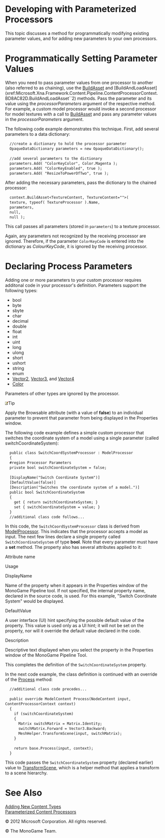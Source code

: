 

# Developing with Parameterized Processors

This topic discusses a method for programmatically modifying existing parameter values, and for adding new parameters to your own processors.

# Programmatically Setting Parameter Values

When you need to pass parameter values from one processor to another (also referred to as chaining), use the [BuildAsset](xref:Microsoft.Xna.Framework.Content.Pipeline.ContentProcessorContext.0B7E922C.BuildAsset``2) and [BuildAndLoadAsset](xref:Microsoft.Xna.Framework.Content.Pipeline.ContentProcessorContext.BD8AC82D.BuildAndLoadAsset``2) methods. Pass the parameter and its value using the _processorParameters_ argument of the respective method. For example, a custom model processor would invoke a second processor for model textures with a call to [BuildAsset](xref:Microsoft.Xna.Framework.Content.Pipeline.ContentProcessorContext.0B7E922C.BuildAsset``2) and pass any parameter values in the _processorParameters_ argument.

The following code example demonstrates this technique. First, add several parameters to a data dictionary:

      //create a dictionary to hold the processor parameter
      OpaqueDataDictionary parameters = new OpaqueDataDictionary();

      //add several parameters to the dictionary
      parameters.Add( "ColorKeyColor", Color.Magenta );
      parameters.Add( "ColorKeyEnabled", true );
      parameters.Add( "ResizeToPowerOfTwo", true );
    

After adding the necessary parameters, pass the dictionary to the chained processor:

      context.BuildAsset<TextureContent, TextureContent="">(
      texture, typeof( TextureProcessor ).Name,
      parameters,
      null,
      null );
    

This call passes all parameters (stored in `parameters`) to a texture processor.

Again, any parameters not recognized by the receiving processor are ignored. Therefore, if the parameter `ColorKeyCode` is entered into the dictionary as _ColourKeyCode_, it is ignored by the receiving processor.

# Declaring Process Parameters

Adding one or more parameters to your custom processor requires additonal code in your processor's definition. Parameters support the following types:

*   bool
*   byte
*   sbyte
*   char
*   decimal
*   double
*   float
*   int
*   uint
*   long
*   ulong
*   short
*   ushort
*   string
*   enum
*   [Vector2](xref:Microsoft.Xna.Framework.Vector2), [Vector3](xref:Microsoft.Xna.Framework.Vector3), and [Vector4](xref:Microsoft.Xna.Framework.Vector4)
*   [Color](xref:MXF.Color)

Parameters of other types are ignored by the processor.

![](note.gif)Tip

Apply the Browsable attribute (with a value of **false**) to an individual parameter to prevent that parameter from being displayed in the Properties window.

The following code example defines a simple custom processor that switches the coordinate system of a model using a single parameter (called switchCoordinateSystem):

      public class SwitchCoordSystemProcessor : ModelProcessor
      {
      #region Processor Parameters
      private bool switchCoordinateSystem = false;

      [DisplayName("Switch Coordinate System")]
      [DefaultValue(false)]
      [Description("Switches the coordinate system of a model.")]
      public bool SwitchCoordinateSystem
      {
        get { return switchCoordinateSystem; }
        set { switchCoordinateSystem = value; }
      }
      //additional class code follows...
    

In this code, the `SwitchCoordSystemProcessor` class is derived from [ModelProcessor](xref:Microsoft.Xna.Framework.Content.Pipeline.Processors.ModelProcessor). This indicates that the processor accepts a model as input. The next few lines declare a single property called `SwitchCoordinateSystem` of type **bool**. Note that every parameter must have a **set** method. The property also has several attributes applied to it:

Attribute name

Usage

DisplayName

Name of the property when it appears in the Properties window of the MonoGame Pipeline tool. If not specified, the internal property name, declared in the source code, is used. For this example, "Switch Coordinate System" would be displayed.

DefaultValue

A user interface (UI) hint specifying the possible default value of the property. This value is used only as a UI hint; it will not be set on the property, nor will it override the default value declared in the code.

Description

Descriptive text displayed when you select the property in the Properties window of the MonoGame Pipeline Tool.

This completes the definition of the `SwitchCoordinateSystem` property.

In the next code example, the class definition is continued with an override of the [Process](xref:Microsoft.Xna.Framework.Content.Pipeline.Processors.ModelProcessor.07B0E38B.Process) method:

      //additional class code precedes...

      public override ModelContent Process(NodeContent input, ContentProcessorContext context)
      {
        if (switchCoordinateSystem)
        {
          Matrix switchMatrix = Matrix.Identity;
          switchMatrix.Forward = Vector3.Backward;
          MeshHelper.TransformScene(input, switchMatrix);
        }

        return base.Process(input, context);
      }
    

This code passes the `SwitchCoordinateSystem` property (declared earlier) value to [TransformScene](xref:Microsoft.Xna.Framework.Content.Pipeline.Graphics.MeshHelper.TransformScene), which is a helper method that applies a transform to a scene hierarchy.

# See Also

[Adding New Content Types](CP_Content_Advanced.md)  
[Parameterized Content Processors](CP_StdParamProcs.md)  

© 2012 Microsoft Corporation. All rights reserved.

© The MonoGame Team.
